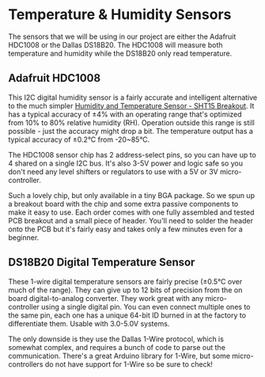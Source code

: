 <!--
title: Temperature & Humidity Sensors
summary: This document completely plagerizes Adafruit's content.
author: Adafruit.com
date Created: March 17, 2016
date Modified:{{ file.mtime }}
filename: sensors.md
-->

# Temperature & Humidity Sensors

The sensors that we will be using in our project are either the Adafruit HDC1008 or the Dallas DS18B20. The HDC1008 will measure both temperature and humidity while the DS18B20 only read temperature.

## Adafruit HDC1008 

This I2C digital humidity sensor is a fairly accurate and intelligent alternative to the much simpler [Humidity and Temperature Sensor - SHT15 Breakout](https://www.adafruit.com/products/1638). It has a typical accuracy of ±4% with an operating range that's optimized from 10% to 80% relative humidity (RH). Operation outside this range is still possible - just the accuracy might drop a bit. The temperature output has a typical accuracy of ±0.2°C from -20~85°C.

The HDC1008 sensor chip has 2 address-select pins, so you can have up to 4 shared on a single I2C bus. It's also 3-5V power and logic safe so you don't need any level shifters or regulators to use with a 5V or 3V micro-controller.

Such a lovely chip, but only available in a tiny BGA package. So we spun up a breakout board with the chip and some extra passive components to make it easy to use. Each order comes with one fully assembled and tested PCB breakout and a small piece of header. You'll need to solder the header onto the PCB but it's fairly easy and takes only a few minutes even for a beginner.

## DS18B20 Digital Temperature Sensor

These 1-wire digital temperature sensors are fairly precise (±0.5°C over much of the range). They can give up to 12 bits of precision from the on board digital-to-analog converter. They work great with any micro-controller using a single digital pin. You can even connect multiple ones to the same pin, each one has a unique 64-bit ID burned in at the factory to differentiate them. Usable with 3.0-5.0V systems.

The only downside is they use the Dallas 1-Wire protocol, which is somewhat complex, and requires a bunch of code to parse out the communication. There's a great Arduino library for 1-Wire, but some micro-controllers do not have support for 1-Wire so be sure to check!